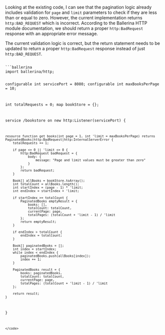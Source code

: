 Looking at the existing code, I can see that the pagination logic already includes validation for `page` and `limit` parameters to check if they are less than or equal to zero. However, the current implementation returns `http:BAD_REQUEST` which is incorrect. According to the Ballerina HTTP module documentation, we should return a proper `http:BadRequest` response with an appropriate error message.

The current validation logic is correct, but the return statement needs to be updated to return a proper `http:BadRequest` response instead of just `http:BAD_REQUEST`.

<code filename="main.bal">
```ballerina
import ballerina/http;

configurable int servicePort = 8080;
configurable int maxBooksPerPage = 10;

int totalRequests = 0;
map<Book> bookStore = {};

service /bookstore on new http:Listener(servicePort) {

    resource function get books(int page = 1, int 'limit = maxBooksPerPage) returns PaginatedBooks|http:BadRequest|http:InternalServerError {
        totalRequests += 1;

        if page <= 0 || 'limit <= 0 {
            http:BadRequest badRequest = {
                body: {
                    message: "Page and limit values must be greater than zero"
                }
            };
            return badRequest;
        }

        Book[] allBooks = bookStore.toArray();
        int totalCount = allBooks.length();
        int startIndex = (page - 1) * 'limit;
        int endIndex = startIndex + 'limit;

        if startIndex >= totalCount {
            PaginatedBooks emptyResult = {
                books: [],
                totalCount: totalCount,
                currentPage: page,
                totalPages: (totalCount + 'limit - 1) / 'limit
            };
            return emptyResult;
        }

        if endIndex > totalCount {
            endIndex = totalCount;
        }

        Book[] paginatedBooks = [];
        int index = startIndex;
        while index < endIndex {
            paginatedBooks.push(allBooks[index]);
            index += 1;
        }

        PaginatedBooks result = {
            books: paginatedBooks,
            totalCount: totalCount,
            currentPage: page,
            totalPages: (totalCount + 'limit - 1) / 'limit
        };

        return result;
    }
}
```
</code>